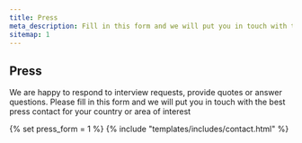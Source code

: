 ```yaml
---
title: Press
meta_description: Fill in this form and we will put you in touch with the best press contact for your country or area of interest
sitemap: 1
---
```


<section>
	<div class="container">
		<div class="row">
			<div class="col-12">
				<div class="section-title-header text-center">
					<h1 class="section-title wow fadeInUp" data-wow-delay="0.2s">Press</h1>
					<p class="wow fadeInDown" data-wow-delay="0.2s">We are happy to respond to 
					interview requests, provide quotes or answer questions. Please fill in this 
					form and we will put you in touch with the best press contact for your 
					country or area of interest</p>
				</div>
			</div>
		</div>
		<div class="row justify-content-center">
			<div class="col-lg-8 col-md-12 col-xs-12">
				{% set press_form = 1 %}
				{% include "templates/includes/contact.html" %}
			</div>
		</div>
	</div>
</section>
